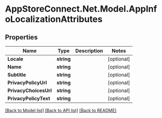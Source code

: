 # AppStoreConnect.Net.Model.AppInfoLocalizationAttributes

## Properties

Name | Type | Description | Notes
------------ | ------------- | ------------- | -------------
**Locale** | **string** |  | [optional] 
**Name** | **string** |  | [optional] 
**Subtitle** | **string** |  | [optional] 
**PrivacyPolicyUrl** | **string** |  | [optional] 
**PrivacyChoicesUrl** | **string** |  | [optional] 
**PrivacyPolicyText** | **string** |  | [optional] 

[[Back to Model list]](../README.md#documentation-for-models) [[Back to API list]](../README.md#documentation-for-api-endpoints) [[Back to README]](../README.md)

